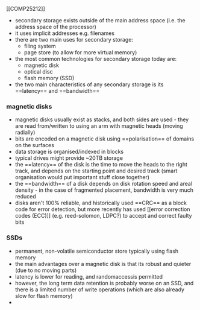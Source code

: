 [[COMP25212]]

- secondary storage exists outside of the main address space (i.e. the address space of the processor)
- it uses implicit addresses e.g. filenames
- there are two main uses for secondary storage:
	- filing system
	- page store (to allow for more virtual memory)
- the most common technologies for secondary storage today are:
	- magnetic disk
	- optical disc
	- flash memory (SSD)
- the two main characteristics of any secondary storage is its ==latency== and ==bandwidth==

### magnetic disks
- magnetic disks usually exist as stacks, and both sides are used - they are read from/written to using an arm with magnetic heads (moving radially)
- bits are encoded on a magnetic disk using ==polarisation== of domains on the surfaces
- data storage is organised/indexed in blocks
- typical drives might provide ~20TB storage
- the ==latency== of the disk is the time to move the heads to the right track, and depends on the starting point and desired track (smart organisation would put important stuff close together)
- the ==bandwidth== of a disk depends on disk rotation speed and areal density - in the case of fragmented placement, bandwidth is very much reduced
- disks aren't 100% reliable, and historically used ==CRC== as a block code for error detection, but more recently has used [[error correction codes (ECC)]] (e.g. reed-solomon, LDPC?) to accept and correct faulty bits

### SSDs
- permanent, non-volatile semiconductor store typically using flash memory
- the main advantages over a magnetic disk is that its robust and quieter (due to no moving parts)
- latency is lower for reading, and randomaccessis permitted
- however, the long term data retention is probably worse on an SSD, and there is a limited number of write operations (which are also already slow for flash memory)
- 